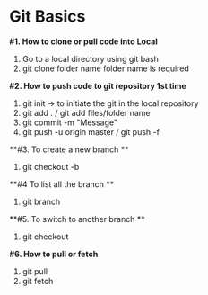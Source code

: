 # Git Basics 

**#1. How to clone or pull code into Local**
1. Go to a local directory using git bash 
2. git clone <clone-link> folder name
	folder name is required
	
**#2.	How to push code to git repository 1st time**
1. git init -> to initiate the git in the local repository
2. git add . / git add files/folder name
3. git commit -m "Message"
4. git push -u origin master / git push -f 

**#3.	To create a new branch **
1. git checkout -b <Newbranchname>

**#4	To list all the branch **
1. git branch 

**#5. To switch to another branch **
1. git checkout <branchName>

**#6. How to pull or fetch**
1. git pull 
2. git fetch 
